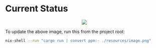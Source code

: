 # Current Status
<p align="center">
    <img src="https://git.sr.ht/~wgn/ray-tracer-challenge/blob/main/resources/image.png">
</p>

To update the above image, run this from the project root:

``` sh
nix-shell --run "cargo run | convert ppm:- ./resources/image.png"
```
